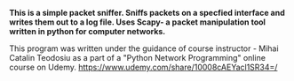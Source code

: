 **This is a simple packet sniffer. Sniffs packets on a specfied interface and writes them out to a log file. Uses Scapy- a packet manipulation tool written in python for computer networks.**

This program was written under the guidance of course instructor - Mihai Catalin Teodosiu as a part of a "Python Network Programming" online course on Udemy.
https://www.udemy.com/share/10008cAEYacl1SR34=/
